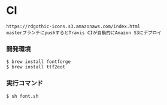 # CI

    https://rdgothic-icons.s3.amazonaws.com/index.html
    masterブランチにpushするとTravis CIが自動的にAmazon S3にデプロイ

### 開発環境

    $ brew install fontforge
    $ brew install ttf2eot

### 実行コマンド
   
    $ sh font.sh
